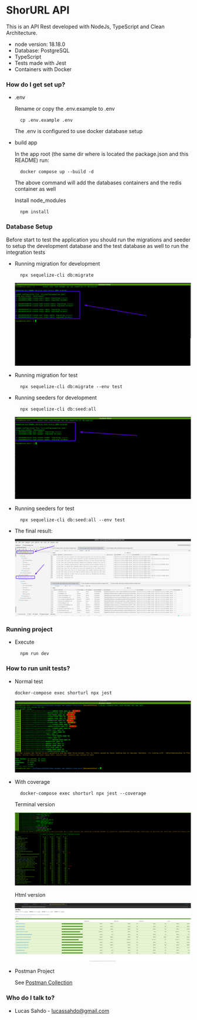 # ShorURL API #

This is an API Rest developed with NodeJs, TypeScript and Clean Architecture.

* node version: 18.18.0
* Database: PostgreSQL
* TypeScript
* Tests made with Jest
* Containers with Docker

### How do I get set up? ###

* .env
  
  Rename or copy the .env.example to .env

        cp .env.example .env

  The .env is configured to use docker database setup

* build app

    In the app root (the same dir where is located the package.json and this README) run:

        docker compose up --build -d
    
    The above command will add the databases containers and the redis container as well

    Install node_modules

        npm install

### Database Setup ###

Before start to test the application you should run the migrations and seeder to setup the development database and the test database as well to run the integration tests

* Running migration for development 
        
        npx sequelize-cli db:migrate

    ![alt text](./docs/migration.png)

* Running migration for test

        npx sequelize-cli db:migrate --env test

* Running seeders for development 
        
        npx sequelize-cli db:seed:all

    ![alt text](./docs/seed.png)

* Running seeders for test

        npx sequelize-cli db:seed:all --env test

* The final result:
  
    ![alt text](./docs/database.png)

### Running project ###

* Execute

        npm run dev

### How to run unit tests? ###

* Normal test  
        
      docker-compose exec shorturl npx jest

    ![alt text](./docs/tests.png)

* With coverage

        docker-compose exec shorturl npx jest --coverage
    
    Terminal version

    ![alt text](./docs/tests-coverage.png)

    Html version

    ![alt text](./docs/tests-coverage-html.png)

* Postman Project

    See [Postman Collection](./docs/collection.json)
  
### Who do I talk to? ###

* Lucas Sahdo - lucassahdo@gmail.com
